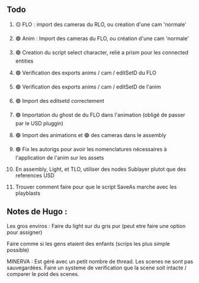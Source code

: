## Todo

1. 🟡 FLO : import des cameras du RLO, ou création d'une cam 'normale'
2. 🟢 Anim : Import des cameras du FLO, ou création d'une cam 'normale'

3. 🟢 Creation du script select character, relié a prism pour les connected entities

4. 🟢 Verification des exports anims / cam / editSetD du FLO
5. 🟢 Verification des exports anims / cam / editSetD de l'anim

6. 🟢 Import des editsetd correctement

6. 🟢 Importation du ghost de du FLO dans l'animation (obligé de passer par le USD pluggin)

7. 🟢 Import des animations et 🟢 des cameras dans le assembly

8. 🟢 Fix les autorigs pour avoir les nomenclatures nécessaires à l'application de l'anim sur les assets

9. En assembly, Light, et TLO, utiliser des nodes Sublayer plutot que des references USD

10. Trouver comment faire pour que le script SaveAs marche avec les playblasts









## Notes de Hugo :

Les gros enviros : 
Faire du light sur du gris pur (peut etre faire une option pour assigner)

Faire comme si les gens etaient des enfants (scrips les plus simple possible)


MINERVA : Est géré avec un petit nombre de thread. Les scenes ne sont pas sauvegardées.
Faire un systeme de verification que la scene soit intacte / comparer le poid des scenes.


